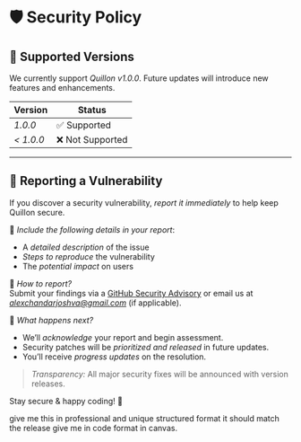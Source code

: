 # 🛡 Security Policy

## 🔹 Supported Versions

We currently support *Quillon v1.0.0*. Future updates will introduce new features and enhancements.

| Version  | Status           |
|----------|----------------|
| *1.0.0*  | ✅ Supported  |
| *< 1.0.0*  | ❌ Not Supported |

---

## 🚨 Reporting a Vulnerability

If you discover a security vulnerability, *report it immediately* to help keep Quillon secure.  

🔹 *Include the following details in your report*:  
- A *detailed description* of the issue  
- *Steps to reproduce* the vulnerability  
- The *potential impact* on users  

📩 *How to report?*  
Submit your findings via a [GitHub Security Advisory](https://github.com/alexjoshva/ANotes/security/advisories) or email us at *alexchandarjoshva@gmail.com* (if applicable).  

🔔 *What happens next?*  
- We’ll *acknowledge* your report and begin assessment.  
- Security patches will be *prioritized and released* in future updates.  
- You’ll receive *progress updates* on the resolution.  

> *Transparency:* All major security fixes will be announced with version releases.  

Stay secure & happy coding! 🚀


give me this in professional and unique structured format it should match the release give me in code format in canvas.
